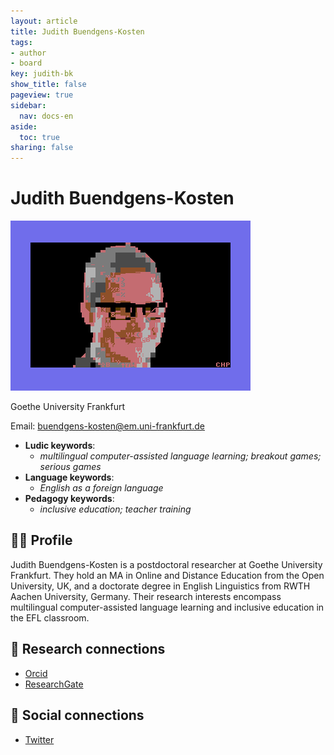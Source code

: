```yaml
---
layout: article
title: Judith Buendgens-Kosten
tags:
- author
- board
key: judith-bk
show_title: false
pageview: true
sidebar:
  nav: docs-en
aside:
  toc: true
sharing: false
---
```


# Judith Buendgens-Kosten

<div class="card">
  <div class="card__image">
    <img class="image" src="/assets/images/llp-judith.png"/>
    <div class="overlay overlay--bottom">
      <p>Goethe University Frankfurt</p>
    </div>
  </div>
</div>

Email: [buendgens-kosten@em.uni-frankfurt.de](mailto:buendgens-kosten@em.uni-frankfurt.de)

- **Ludic keywords**: 
  - *multilingual computer-assisted language learning; breakout games; serious games*
- **Language keywords**: 
  - *English as a foreign language*
- **Pedagogy keywords**: 
  - *inclusive education; teacher training*
<!--more-->

## 👨‍🏫 Profile

Judith Buendgens-Kosten is a postdoctoral researcher at Goethe University Frankfurt. They hold an MA in Online and Distance Education from the Open University, UK, and a doctorate degree in English Linguistics from RWTH Aachen University, Germany. Their research interests encompass multilingual computer-assisted language learning and inclusive education in the EFL classroom.

## 🧪 Research connections

- [Orcid](https://orcid.org/0000-0001-6619-4459)
- [ResearchGate](https://www.researchgate.net/profile/Judith-Buendgens-Kosten)



## 💬 Social connections

- [Twitter](twitter.com/JudithBK)
